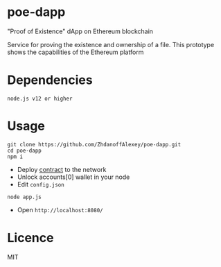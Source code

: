 # poe-dapp

"Proof of Existence" dApp on Ethereum blockchain

Service for proving the existence and ownership of a file. This prototype shows the capabilities of the Ethereum platform

# Dependencies

```
node.js v12 or higher
```

# Usage

```
git clone https://github.com/ZhdanoffAlexey/poe-dapp.git
cd poe-dapp
npm i
```

- Deploy [contract](contract/Poe.sol) to the network
- Unlock accounts[0] wallet in your node
- Edit `config.json`

```
node app.js
```

- Open `http://localhost:8080/`

# Licence
MIT
